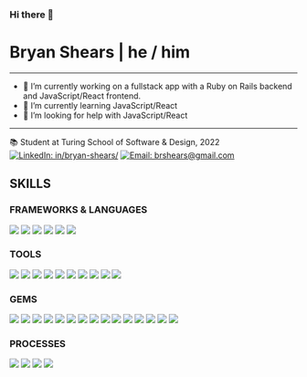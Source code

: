 ### Hi there 👋

<!--
**b-shears/b-shears** is a ✨ _special_ ✨ repository because its `README.md` (this file) appears on your GitHub profile.

Here are some ideas to get you started:

- 🔭 I’m currently working on a fullstack app called MaltMatcher. MaltMatcher has a Ruby on Rails backend and JavaScript/React frontend. 
- 🌱 I’m currently learning JavaScript/React
- 👯 I’m looking to collaborate on ...
- 🤔 I’m looking for help with JavaScript/React
- 💬 Ask me about ...
- 📫 How to reach me: ...
- 😄 Pronouns: ...
- ⚡ Fun fact: ...
-->

# Bryan Shears | he / him <br/>

*** *** ***
- 🔭 I’m currently working on a fullstack app with a Ruby on Rails backend and JavaScript/React frontend. 
- 🌱 I’m currently learning JavaScript/React
- 🤔 I’m looking for help with JavaScript/React
*** *** ***
📚  Student at Turing School of Software & Design, 2022<br/>
[![LinkedIn: in/bryan-shears/][linkedin-badge]][LinkedIn]
[![Email: brshears@gmail.com][gmail-badge]][gmail]


## SKILLS
### FRAMEWORKS & LANGUAGES
<p>
  <img src="https://img.shields.io/badge/Ruby%20on%20Rails-417b80.svg?&style=for-the-badge&logo=rubyonrails&logoColor=white" />
  <img src="https://img.shields.io/badge/ruby%20-417b80.svg?&style=for-the-badge&logo=ruby&logoColor=white" />
  <img src="https://img.shields.io/badge/html5%20-417b80.svg?&style=for-the-badge&logo=html5&logoColor=white" />
  <img src="https://img.shields.io/badge/css3%20-417b80.svg?&style=for-the-badge&logo=css3&logoColor=white" />
  <img src="https://img.shields.io/badge/PostgreSQL%20-417b80.svg?style=for-the-badge&logo=PostgreSQL&logoColor=white" />
  <img src="https://img.shields.io/badge/ActiveRecord%20-417b80.svg?&style=for-the-badge&logo=rubyonrails&logoColor=white" />
</p>

### TOOLS 
<p>
  <img src="https://img.shields.io/badge/Visual Studio Code-417b80.svg?&style=for-the-badge&logo=visualstudiocode&logoColor=white" />
  <img src="https://img.shields.io/badge/git-417b80.svg?&style=for-the-badge&logo=git&logoColor=white" />
  <img src="https://img.shields.io/badge/GitHub-417b80.svg?&style=for-the-badge&logo=github&logoColor=white" />
  <img src="https://img.shields.io/badge/Heroku-417b80.svg?&style=for-the-badge&logo=heroku&logoColor=white" />
  <img src="https://img.shields.io/badge/hound-417b80.svg?&style=for-the-badge&logo=hound&logoColor=white" />
  <img src="https://img.shields.io/badge/PostgreSQL-417b80.svg?&style=for-the-badge&logo=postgresql&logoColor=white" />
  <img src="https://img.shields.io/badge/postico-417b80.svg?&style=for-the-badge&logo=Postico&logoColor=white" />
  <img src="https://img.shields.io/badge/Postman-417b80.svg?&style=for-the-badge&logo=postman&logoColor=white" />
  <img src="https://img.shields.io/badge/Slack-417b80.svg?&style=for-the-badge&logo=slack&logoColor=white" />
  <img src="https://img.shields.io/badge/circle--ci-417b80.svg?&style=for-the-badge&logo=circle&logoColor=white" />
</p>

### GEMS 
<p>
  <img src="https://img.shields.io/badge/bootstrap-417b80.svg?&style=for-the-badge&logo=bootstrap&logoColor=white" />
  <img src="https://img.shields.io/badge/capybara-417b80.svg?&style=for-the-badge&logo=rubygems&logoColor=white" />
  <img src="https://img.shields.io/badge/factorybot-417b80.svg?&style=for-the-badge&logo=rubygems&logoColor=white" />
  <img src="https://img.shields.io/badge/faker-417b80.svg?&style=for-the-badge&logo=rubygems&logoColor=white" />  
  <img src="https://img.shields.io/badge/faraday-417b80.svg?&style=for-the-badge&logo=rubygems&logoColor=white" />
  <img src="https://img.shields.io/badge/figaro-417b80.svg?&style=for-the-badge&logo=rubygems&logoColor=white" />
  <img src="https://img.shields.io/badge/launchy-417b80.svg?&style=for-the-badge&logo=rubygems&logoColor=white" />
  <img src="https://img.shields.io/badge/orderly-417b80.svg?&style=for-the-badge&logo=rubygems&logoColor=white" />
  <img src="https://img.shields.io/badge/pry-417b80.svg?&style=for-the-badge&logo=rubygems&logoColor=white" />
  <img src="https://img.shields.io/badge/rspec-417b80.svg?&style=for-the-badge&logo=rubygems&logoColor=white" />
  <img src="https://img.shields.io/badge/RuboCop-417b80.svg?&style=for-the-badge&logo=rubygems&logoColor=white" />
  <img src="https://img.shields.io/badge/shoulda--matchers-417b80.svg?&style=for-the-badge&logo=rubygems&logoColor=white" />
  <img src="https://img.shields.io/badge/simplecov-417b80.svg?&style=for-the-badge&logo=rubygems&logoColor=white" />
  <img src="https://img.shields.io/badge/vcr-417b80.svg?&style=for-the-badge&logo=rubygems&logoColor=white" />
  <img src="https://img.shields.io/badge/webmock-417b80.svg?&style=for-the-badge&logo=rubygems&logoColor=white" />
</p>

### PROCESSES
<p>
  <img src="https://img.shields.io/badge/OOP%20-417b80.svg?&style=for-the-badge&logo=OOP&logoColor=white" />
  <img src="https://img.shields.io/badge/TDD%20-417b80.svg?&style=for-the-badge&logo=TDD&logoColor=white" />
  <img src="https://img.shields.io/badge/MVC%20-417b80.svg?&style=for-the-badge&logo=MVC&logoColor=white" />
  <img src="https://img.shields.io/badge/REST-417b80.svg?&style=for-the-badge&logo=REST&logoColor=white" />
</p>


[GitHub]: https://github.com/b-shears
[gmail]: mailto:brshears@gmail.com

[LinkedIn]: https://www.linkedin.com/in/b-shears/
[gmail-badge]: https://img.shields.io/badge/brshears@gmail.com-green?style=flat&logo=gmail&logoColor=white&color=white&labelColor=EA4335
[linkedin-badge]: https://img.shields.io/badge/Bryan--Shears-%23OpenToWork-green?style=flat&logo=Linkedin&logoColor=white&color=success&labelColor=0A66C2
